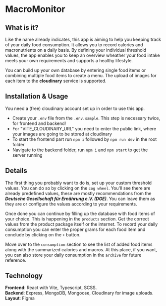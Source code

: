 # MacroMonitor

## What is it?

Like the name already indicates, this app is aiming to help you keeping track of your daily food consumption. It allows you to
record calories and macronutrients on a daily basis. By defining your individual threshold values, the app enables you to
keep an overview wheather your food intake meets your own requirements and supports a healthy lifestyle.

You can build up your own database by entering single food items or combining multiple food items to create a menu. The upload
of images for each item to the **cloudinary** service is supported.

## Installation & Usage

You need a (free) cloudinary account set up in order to use this app.  
- Create your `.env` file from the `.env.sample`. This step is necessary twice, for frontend and backend!
- For "VITE_CLOUDINARY_URL" you need to enter the public link, where your images are going to be stored at cloudinary
- To start the frontend part run `npm i` followed by `npm run dev` in the root folder  
- Navigate to the backend folder, run `npm i` and `npm start` to get the server running

## Details

The first thing you probably want to do is, set up your custom threshold values. You can do so by clicking on the `cog wheel`.
You'll see there are already predefined values, these are mostly recommendations from the ***Deutsche Gesellschaft
für Ernährung e.V. (DGE)***. You can leave them as they are or configure the values according to your requirements.

Once done you can continue by filling up the database with food items of your choice. This is happening in the `products` section.
Get the correct values from the product package itself or the internet. To record your daily consumption you can enter the proper 
grams for each food item and conclude by clicking on the `+` button.

Move over to the `consumption` section to see the list of added food items along with the summarized calories and macros.
At this place, if you want, you can also store your daily consumption in the `archive` for future reference.

## Technology

**Frontend**: React with Vite, Typescript, SCSS.  
**Backend**: Express, MongoDB, Mongoose, Cloudinary for image uploads.  
**Layout**: Figma
